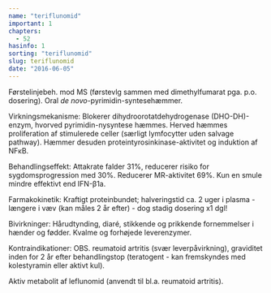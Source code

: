 ```yaml
---
name: "teriflunomid"
important: 1
chapters:
  - 52
hasinfo: 1
sorting: "teriflunomid"
slug: teriflunomid
date: "2016-06-05"
---
```


Førstelinjebeh. mod MS (førstevlg sammen med dimethylfumarat pga. p.o.
dosering). Oral <em>de novo</em>-pyrimidin-syntesehæmmer.

Virkningsmekanisme: Blokerer dihydroorotatdehydrogenase (DHO-DH)-enzym, hvorved
pyrimidin-nysyntese hæmmes. Herved hæmmes proliferation af stimulerede celler
(særligt lymfocytter uden salvage pathway). Hæmmer desuden
proteintyrosinkinase-aktivitet og induktion af NFκB.

Behandlingseffekt: Attakrate falder 31%, reducerer risiko for sygdomsprogression
med 30%. Reducerer MR-aktivitet 69%. Kun en smule mindre effektivt end IFN-β1a.

Farmakokinetik: Kraftigt proteinbundet; halveringstid ca. 2 uger i plasma -
længere i væv (kan måles 2 år efter) - dog stadig dosering x1 dgl!

Bivirkninger: Hårudtynding, diaré, stikkende og prikkende fornemmelser i hænder
og fødder. Kvalme og forhøjede leverenzymer.

Kontraindikationer: OBS. reumatoid artritis (svær leverpåvirkning), graviditet
inden for 2 år efter behandlingstop (teratogent - kan fremskyndes med
kolestyramin eller aktivt kul).

Aktiv metabolit af leflunomid (anvendt til bl.a. reumatoid artritis).
